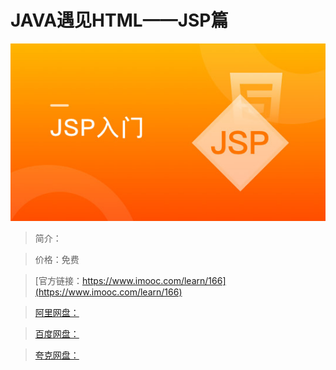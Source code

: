 # JAVA遇见HTML——JSP篇

![img](../../assets/5fe442df0001ab8e05400304.jpg)

> 简介：

> 价格：免费

> [官方链接：https://www.imooc.com/learn/166](https://www.imooc.com/learn/166)

> [阿里网盘：]()

> [百度网盘：]()

> [夸克网盘：]()
